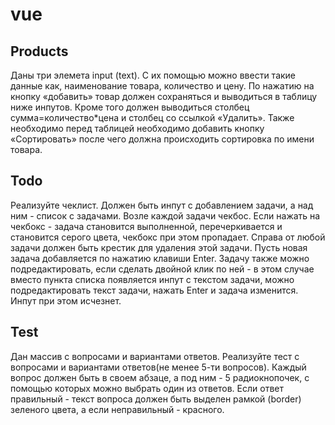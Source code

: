 # vue
## Products
Даны три элемета input (text). С их помощью можно ввести такие данные как, наименование товара, количество и цену. По нажатию на кнопку «добавить» товар должен сохраняться и выводиться в таблицу ниже инпутов. Кроме того должен выводиться столбец сумма=количество*цена и столбец со ссылкой «Удалить». Также необходимо перед таблицей необходимо добавить кнопку «Сортировать» после чего должна происходить сортировка по имени товара.
## Todo
Реализуйте чеклист. Должен быть инпут с добавлением задачи, а над ним - список с задачами. Возле каждой задачи чекбос. Если нажать на чекбокс - задача становится выполненной, перечеркивается и становится серого цвета, чекбокс при этом пропадает. Справа от любой задачи должен быть крестик для удаления этой задачи.
Пусть новая задача добавляется по нажатию клавиши Enter.
Задачу также можно подредактировать, если сделать двойной клик по ней - в этом случае вместо пункта списка появляется инпут с текстом задачи, можно подредактировать текст задачи, нажать Enter и задача изменится. Инпут при этом исчезнет.
## Test
Дан массив с вопросами и вариантами ответов.
Реализуйте тест с вопросами и вариантами ответов(не менее 5-ти вопросов). Каждый вопрос должен быть в своем абзаце, а под ним - 5 радиокнопочек, с помощью которых можно выбрать один из ответов. Если ответ правильный - текст вопроса должен быть выделен рамкой (border) зеленого цвета, а если неправильный - красного.
